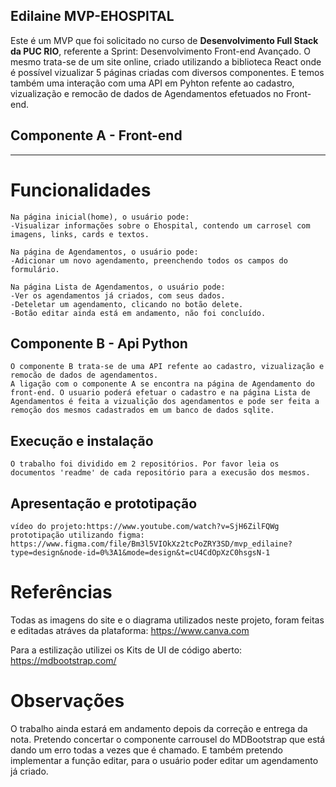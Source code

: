 
## Edilaine MVP-EHOSPITAL

Este é um MVP que foi solicitado no curso de **Desenvolvimento Full Stack da PUC RIO**, referente a Sprint: Desenvolvimento Front-end Avançado.
O mesmo trata-se de um site online, criado utilizando a biblioteca React onde é possível vizualizar 5 páginas criadas com diversos componentes. E temos também uma interação com uma API em Pyhton refente ao cadastro, vizualização e remocão de dados de Agendamentos efetuados no Front-end. 

## Componente A - Front-end

 ---
 # Funcionalidades
    Na página inicial(home), o usuário pode:
    -Visualizar informações sobre o Ehospital, contendo um carrosel com imagens, links, cards e textos.

    Na página de Agendamentos, o usuário pode:
    -Adicionar um novo agendamento, preenchendo todos os campos do formulário.

    Na página Lista de Agendamentos, o usuário pode:
    -Ver os agendamentos já criados, com seus dados.
    -Deteletar um agendamento, clicando no botão delete.
    -Botão editar ainda está em andamento, não foi concluído.


## Componente B - Api Python

    O componente B trata-se de uma API refente ao cadastro, vizualização e remocão de dados de agendamentos. 
    A ligação com o componente A se encontra na página de Agendamento do front-end. O usuario poderá efetuar o cadastro e na página Lista de Agendamentos é feita a vizualição dos agendamentos e pode ser feita a remoção dos mesmos cadastrados em um banco de dados sqlite. 


## Execução e instalação
    O trabalho foi dividido em 2 repositórios. Por favor leia os documentos 'readme' de cada repositório para a execusão dos mesmos.

## Apresentação e prototipação
    vídeo do projeto:https://www.youtube.com/watch?v=SjH6ZilFQWg
    prototipação utilizando figma: https://www.figma.com/file/Bm3l5VIOkXz2tcPoZRY3SD/mvp_edilaine?type=design&node-id=0%3A1&mode=design&t=cU4CdOpXzC0hsgsN-1

# Referências

Todas as imagens do site e o diagrama utilizados neste projeto, foram feitas e editadas atráves da plataforma: https://www.canva.com

Para a estilização utilizei os Kits de UI de código aberto: https://mdbootstrap.com/

# Observações
O trabalho ainda estará em andamento depois da correção e entrega da nota. Pretendo concertar o componente carrousel do MDBootstrap que está dando um erro todas a vezes que é chamado. E também pretendo implementar a função editar, para o usuário poder editar um agendamento já criado. 

